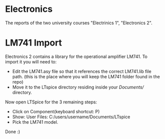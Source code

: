 # Electronics
The reports of the two university courses "Electrinics 1", "Electronics 2".

# LM741 Import
Electronics 2 contains a library for the operational amplifier LM741. To import it you will need to:
- Edit the LM741.asy file so that it references the correct LM741.lib file path. (this is the place where you will keep the LM741 folder found in the repo)
- Move it to the LTspice directory residing inside your *Documents/* directory.  

Now open LTSpice for the 3 remaining steps:
- Click on Component(keyboard shortcut: P)
- Show: User Files: C:/users/username/Documents/LTspice
- Pick the LM741 model.

Done :)
